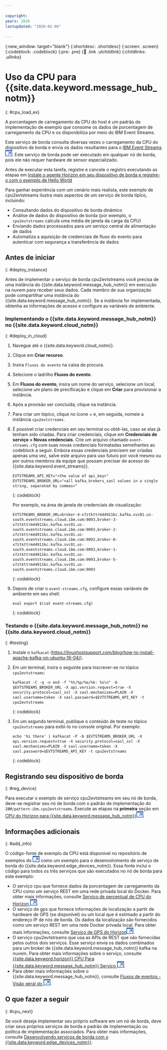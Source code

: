 ```yaml
---

copyright:
years: 2020
lastupdated: "2020-02-06"

---
```


{:new_window: target="blank"}
{:shortdesc: .shortdesc}
{:screen: .screen}
{:codeblock: .codeblock}
{:pre: .pre}
{:child: .link .ulchildlink}
{:childlinks: .ullinks}

# Uso da CPU para {{site.data.keyword.message_hub_notm}}
{: #cpu_load_ex}

A porcentagem de carregamento da CPU do host é um padrão de implementação de exemplo que consome os dados de porcentagem de carregamento da CPU e os disponibiliza por meio do IBM Event Streams.

Este serviço de borda consulta diversas vezes o carregamento da CPU do dispositivo de borda e envia os dados resultantes para o [IBM Event Streams ![Abre em uma nova guia](../../images/icons/launch-glyph.svg "Abre em uma nova guia")](https://www.ibm.com/cloud/event-streams). Este serviço de borda pode ser executado em qualquer nó de borda, pois ele não requer hardware de sensor especializado.

Antes de executar esta tarefa, registre e cancele o registro executando as etapas em [Instale o agente Horizon em seu dispositivo de borda e registre-o com o exemplo de Hello World](registration.md)

Para ganhar experiência com um cenário mais realista, este exemplo de cpu2evtstreams ilustra mais aspectos de um serviço de borda típico, incluindo:

* Consultando dados do dispositivo de borda dinâmico
* Análise de dados do dispositivo de borda (por exemplo, o `cpu2evtstreams` calcula uma média de janela da carga da CPU)
* Enviando dados processados para um serviço central de alimentação de dados
* Automatiza a aquisição de credenciais de fluxo do evento para autenticar com segurança a transferência de dados

## Antes de iniciar
{: #deploy_instance}

Antes de implementar o serviço de borda cpu2evtstreams você precisa de uma instância do {{site.data.keyword.message_hub_notm}} em execução na nuvem para receber seus dados. Cada membro de sua organização pode compartilhar uma instância do {{site.data.keyword.message_hub_notm}}. Se a instância for implementada, obtenha as informações de acesso e configure as variáveis de ambiente.

### Implementando o  {{site.data.keyword.message_hub_notm}}  no  {{site.data.keyword.cloud_notm}}
{: #deploy_in_cloud}

1. Navegue até o {{site.data.keyword.cloud_notm}}.

2. Clique em **Criar recurso**.

3. Insira `Fluxos do evento` na caixa de procura.

4. Selecione o ladrilho **Fluxos do evento**.

5. Em **Fluxos do evento**, insira um nome do serviço, selecione um local, selecione um plano de precificação e clique em **Criar** para provisionar a instância.

6. Após a provisão ser concluída, clique na instância.

7. Para criar um tópico, clique no ícone + e, em seguida, nomeie a instância `cpu2evtstreams`.

8. É possível criar credenciais em seu terminal ou obtê-las, caso se elas já tenham sido criadas. Para
criar credenciais, clique em **Credenciais de serviço > Novas
credenciais**. Crie um arquivo chamado `event-streams.cfg` com suas novas
credenciais formatadas semelhantes ao codeblock a seguir. Embora essas credenciais precisem ser criadas
apenas uma vez, salve este arquivo para uso futuro por você mesmo ou por outros membros da equipe que possam precisar de
acesso do {{site.data.keyword.event_streams}}.

   ```
   EVTSTREAMS_API_KEY="<the value of api_key>"
   EVTSTREAMS_BROKER_URL="<all kafka_brokers_sasl values in a single string, separated by commas>"
   ```
   {: codeblock}
        
   Por exemplo, na área de janela de credenciais de visualização:

   ```
   EVTSTREAMS_BROKER_URL=broker-4-x7ztkttrm44911kc.kafka.svc01.us-south.eventstreams.cloud.ibm.com:9093,broker-3-  x7ztkttrm44911kc.kafka.svc01.us-south.eventstreams.cloud.ibm.com:9093,broker-2-x7ztkttrm44911kc.kafka.svc01.us-south.eventstreams.cloud.ibm.com:9093,broker-0-x7ztkttrm44911kc.kafka.svc01.us-south.eventstreams.cloud.ibm.com:9093,broker-1-x7ztkttrm44911kc.kafka.svc01.us-south.eventstreams.cloud.ibm.com:9093,broker-5-x7ztkttrm44911kc.kafka.svc01.us-south.eventstreams.cloud.ibm.com:9093
   ```
   {: codeblock}

9. Depois de criar o `event-streams.cfg`, configure essas variáveis de ambiente em
seu shell:

   ```
   eval export $(cat event-streams.cfg)
   ```
   {: codeblock}

### Testando o {{site.data.keyword.message_hub_notm}} no {{site.data.keyword.cloud_notm}}
{: #testing}

1. Instale o `kafkacat` (https://linuxhostsupport.com/blog/how-to-install-apache-kafka-on-ubuntu-16-04/).

2. Em um terminal, insira o seguinte para inscrever-se no tópico `cpu2evtstreams`:

    ```
    kafkacat -C -q -o end -f "%t/%p/%o/%k: %s\n" -b $EVTSTREAMS_BROKER_URL -X api.version.request=true -X security.protocol=sasl_ssl -X sasl.mechanisms=PLAIN -X sasl.username=token -X sasl.password=$EVTSTREAMS_API_KEY -t cpu2evtstreams
    ```
    {: codeblock}

3. Em um segundo terminal, publique o conteúdo de teste no tópico `cpu2evtstreams` para exibi-lo no console original. Por exemplo:

    ```
    echo 'hi there' | kafkacat -P -b $EVTSTREAMS_BROKER_URL -X api.version.request=true -X security.protocol=sasl_ssl -X sasl.mechanisms=PLAIN -X sasl.username=token -X sasl.password=$EVTSTREAMS_API_KEY -t cpu2evtstreams
    ```
    {: codeblock}

## Registrando seu dispositivo de borda
{: #reg_device}

Para executar o exemplo de serviço cpu2evtstreams em seu nó de borda, deve-se registrar seu nó de borda com o padrão de implementação do `IBM/pattern-ibm.cpu2evtstreams`. Execute as etapas na **primeira** seção em [CPU do Horizon para {{site.data.keyword.message_hub_notm}}![Abre em uma nova guia](../../images/icons/launch-glyph.svg "Abre em uma nova guia")](https://github.com/open-horizon/examples/blob/master/edge/evtstreams/cpu2evtstreams/README.md).

## Informações adicionais
{: #add_info}

O código-fonte de exemplo da CPU está disponível no repositório de exemplos do [ ![Abre em uma nova guia](../../images/icons/launch-glyph.svg "Abre em uma nova guia")](https://github.com/open-horizon/examples) como um exemplo para o desenvolvimento de serviço de borda do {{site.data.keyword.edge_devices_notm}}. Essa fonte inclui o código para todos os três serviços que são executados no nó de borda para este exemplo:

  * O serviço cpu que fornece dados da porcentagem de carregamento da CPU como um serviço REST em uma rede privada local do Docker. Para obter mais informações, consulte [Serviço de percentual de CPU do Horizon ![Abre em uma nova guia](../../images/icons/launch-glyph.svg "Abre em uma nova guia")](https://github.com/open-horizon/examples/tree/master/edge/services/cpu_percent).
  * O serviço de gps que fornece informações de localização a partir de hardware de GPS (se disponível) ou um local que é estimado a partir do endereço IP de nós de borda. Os dados da localização são fornecidos como um serviço REST em uma rede Docker privada local. Para obter mais informações, consulte [Serviço de GPS do Horizon![Abre em uma nova guia](../../images/icons/launch-glyph.svg "Abre em uma nova guia")](https://github.com/open-horizon/examples/tree/master/edge/services/gps).
  * O serviço cpu2evtstreams que usa as APIs de REST que são fornecidas pelos outros dois serviços. Esse serviço envia os dados combinados para um broker de {{site.data.keyword.message_hub_notm}} kafka na nuvem. Para obter mais informações sobre o serviço, consulte [{{site.data.keyword.horizon}} CPU Para {{site.data.keyword.message_hub_notm}} Serviço ![Abre em uma nova guia](../../images/icons/launch-glyph.svg "Abre em uma nova guia")](https://github.com/open-horizon/examples/blob/master/edge/evtstreams/cpu2evtstreams/cpu2evtstreams.md).
  * Para obter mais informações sobre o {{site.data.keyword.message_hub_notm}}, consulte [Fluxos de eventos - Visão geral do ![Abre em uma nova guia](../../images/icons/launch-glyph.svg "Abre em uma nova guia")](https://www.ibm.com/cloud/event-streams?mhsrc=ibmsearch_a&mhq=event%20streams).

## O que fazer a seguir
{: #cpu_next}

Se você deseja implementar seu próprio software em um nó de borda, deve criar seus próprios serviços de borda e padrão de implementação ou política de implementação associados. Para obter mais informações, consulte [Desenvolvendo serviços de borda com o {{site.data.keyword.edge_devices_notm}}](../developing/developing.md).
